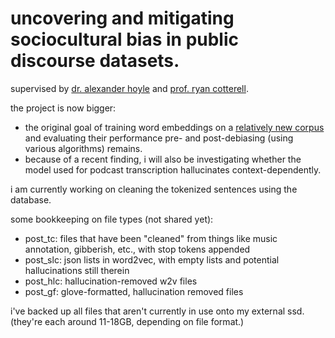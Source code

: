 # uncovering and mitigating sociocultural bias in public discourse datasets. 

supervised by [dr. alexander hoyle](https://alexanderhoyle.com) and [prof. ryan cotterell](https://rycolab.io/authors/ryan/).

the project is now bigger:
- the original goal of training word embeddings on a [relatively new corpus](https://arxiv.org/pdf/2411.07892) and evaluating their performance pre- and post-debiasing (using various algorithms) remains.
- because of a recent finding, i will also be investigating whether the model used for podcast transcription hallucinates context-dependently.

i am currently working on cleaning the tokenized sentences using the database. 

some bookkeeping on file types (not shared yet): 
- post_tc: files that have been "cleaned" from things like music annotation, gibberish, etc., with stop tokens appended
- post_slc: json lists in word2vec, with empty lists and potential hallucinations still therein
- post_hlc: hallucination-removed w2v files
- post_gf: glove-formatted, hallucination removed files

i've backed up all files that aren't currently in use onto my external ssd. (they're each around 11-18GB, depending on file format.)